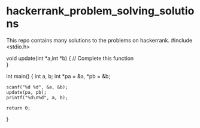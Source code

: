 # hackerrank_problem_solving_solutions
This repo contains many solutions to the problems on hackerrank.
#include <stdio.h>

void update(int *a,int *b) {
    // Complete this function    
}

int main() {
    int a, b;
    int *pa = &a, *pb = &b;
    
    scanf("%d %d", &a, &b);
    update(pa, pb);
    printf("%d\n%d", a, b);

    return 0;
}

